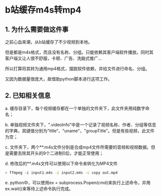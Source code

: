 # b站缓存m4s转mp4



## 1. 为什么需要做这件事

之前心血来潮，从b站缓存了不少视频到本地。

但是都是m4s格式，而且没有名称、分组。只能依赖其客户端软件播放。同时其客户端又让人很不舒服，卡顿、广告、洗脑式推广...

所以打算将其转为通用mp4格式，摆脱软件依赖，并给文件进行命名、分组。

又因为数据量很庞大，故借助python脚本进行这项工作。



## 2. 已知相关信息

a. 缓存目录下，每个视频缓存都在一个单独的文件夹下，此文件夹用纯数字命名；

b. 单独视频文件夹下，".videoInfo"中是一个记录了视频名称、作者、分组等信息的字典，其键值分别为”title“，"uname"，"groupTitle"。但是有些视频，此文件为空；

c. 文件夹下，两个**.m4s文件分别是合成mp4文件所需要的音频和视频数据。但是需要去除其开头的9个二进制0后，才能正常使用；

d. 修改后的**.m4s文件可以使用以下命令来转化为MP4文件

```bash
> ffmpeg -i input1.m4s -i input2.m4s -c copy out.mp4
```

e. python中，可以使用ex = subprocess.Popen(cmd)来执行上述命令，并用ex.wait()来等待上述命令执行完成。
